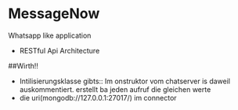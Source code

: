# MessageNow
Whatsapp like application

- RESTful Api Architecture

##Wirth!!
- Intilisierungsklasse gibts:: Im onstruktor vom chatserver is daweil auskommentiert. erstellt ba jeden aufruf die gleichen werte
- die uri(mongodb://127.0.0.1:27017/<Naom-von-deina-DB>) im connector
